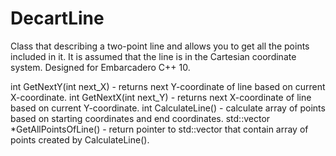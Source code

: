 # DecartLine
Class that describing a two-point line and allows you to get all the points included in it. It is assumed that the line is in the Cartesian coordinate system. Designed for Embarcadero C++ 10.

int GetNextY(int next_X) - returns next Y-coordinate of line based on current X-coordinate.
int GetNextX(int next_Y) - returns next X-coordinate of line based on current Y-coordinate.
int CalculateLine() - calculate array of points based on starting coordinates and end coordinates.
std::vector<TPoint> *GetAllPointsOfLine() - return pointer to std::vector<TPoint> that contain array of points created by CalculateLine(). 
